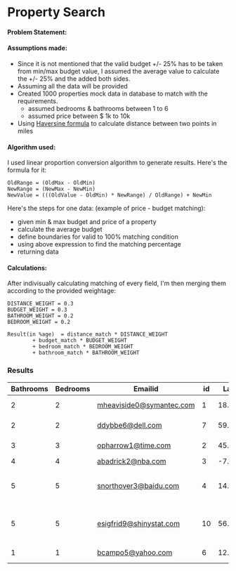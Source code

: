# Property Search

#### Problem Statement:

#### Assumptions made:

- Since it is not mentioned that the valid budget +/- 25% has to be taken from min/max budget value, I assumed the average value to calculate the +/- 25% and the added both sides.
- Assuming all the data will be provided
- Created 1000 properties mock data in database to match with the requirements.
  - assumed bedrooms & bathrooms between 1 to 6
  - assumed price between $ 1k to 10k
- Using [Haversine formula](https://en.wikipedia.org/wiki/Haversine_formula) to calculate distance between two points in miles
   


#### Algorithm used:

I used linear proportion conversion algorithm to generate results.
Here's the formula for it:
```
OldRange = (OldMax - OldMin)  
NewRange = (NewMax - NewMin)  
NewValue = (((OldValue - OldMin) * NewRange) / OldRange) + NewMin
```

Here's the steps for one data: 
(example of price - budget matching):
- given min & max budget and price of a property
- calculate the average budget 
- define boundaries for valid to 100% matching condition
- using above expression to find the matching percentage
- returning data

#### Calculations:
After indivisually calculating matching of every field, I'm then merging them according to the provided weightage:
```
DISTANCE_WEIGHT = 0.3
BUDGET_WEIGHT = 0.3
BATHROOM_WEIGHT = 0.2
BEDROOM_WEIGHT = 0.2

Result(in %age)  = distance_match * DISTANCE_WEIGHT
        + budget_match * BUDGET_WEIGHT
        + bedroom_match * BEDROOM_WEIGHT
        + bathroom_match * BATHROOM_WEIGHT
```

###  Results



| Bathrooms | Bedrooms | Emailid                | id | Latitude | Longitude | Match | Name             | Price      |
|-----------|----------|------------------------|----|----------|-----------|-------|------------------|------------|
| 2	       | 2        | mheaviside0@symantec.com | 1 | 18.372139 | 121.511128 | 100.0  | Jerde Group       | 8305.39    |
| 2 |	2 |	ddybbe6@dell.com |	7	 | 59.917331 |	10.818031 |	70.0 |	Altenwerth Inc |	8435.96 |
|	3 |	3 |	opharrow1@time.com |	2	 | 45.262508 |	17.427272 |	64.0 |	Murray-Schaden |	8911.71 |
|	4 |	4  |	abadrick2@nba.com	 | 3 |	-7.325472 |	108.207356 |	58.0 |	Mante Inc |	7741.58 |
|	5  |	5 |	snorthover3@baidu.com |	4 |	14.674129 |	120.511291 |	44.0 |	Bruen, Goldner and Bednar |	7171.20 |
|	5 |	5 |	esigfrid9@shinystat.com |	10 |	56.578971 |	85.102674 |	44.0 |	Walter, Herman and Murray |	7239.76 | 
|	1 |	1 |	bcampo5@yahoo.com |	6 |	12.564028 |	123.730411 |	40.0 |	Auer Group |	1526.33 |







